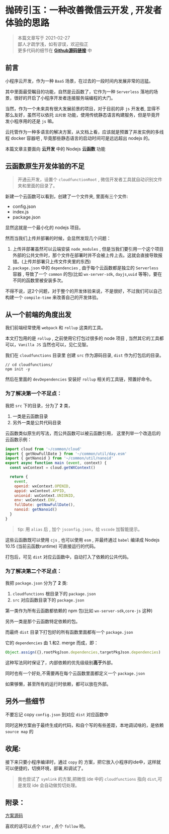 # 抛砖引玉：一种改善微信云开发 , 开发者体验的思路

> 本篇文章写于 2021-02-27  
> 鄙人才疏学浅，如有谬误，欢迎指正  
> 更多代码的细节在 [**Github源码链接**](https://github.com/sonofmagic/a-way-to-improve-wechat-cloudbase-experience) 中

## 前言

小程序云开发，作为一种 `BaaS` 场景，在过去的一段时间内发展非常的迅猛。

其中里面最受瞩目的功能，自然是云函数了，它作为一种 `Serverless` 落地的场景，很好的开启了小程序开发者连接服务端编程的大门。

当然，作为一个未来具有很大发展前景的项目，对于目前的非 `js` 开发者, 显得不那么友好，虽然可以依托 `云托管` 功能，使用传统静态语言构建服务，但是毕竟开发小程序用的还是 `js` 嘛。

云托管作为一种多语言的解决方案，从文档上看，应该就是预置了并发实例的多线程 docker 容器吧 , 毕竟那些静态语言的启动时间可是远远超出 nodejs 的。

本篇文章主要面向 **云开发** 中的 Nodejs **云函数** 功能

## 云函数原生开发体验的不足

> 开通云开发，设置个 `cloudfunctionRoot` ,  微信开发者工具就自动识别文件夹和里面的目录了。

新建一个云函数可以看到，创建了一个文件夹, 里面有三个文件:
- config.json
- index.js
- package.json

显然这就是一个最小化的 nodejs 项目。

然而当我们上传并部署的时候，会显然发现几个问题：

1. 上传并部署虽然可以云端安装 `node_modules` , 但是当我们要引用一个这个项目外部的公共文件时，那个文件在部署时并不会被上传上去。这就会直接导致报错。(上传并部署只上传文件夹里的东西)
2. `package.json` 中的 `dependencies` , 由于每个云函数都是独立的 `Serverless` 容器 , 导致了一个 `common` 的包(比如 `wx-server-sdk`, `dayjs`,`uuid` 等等)，要在不同的函数里被安装多次。

不得不说，这2个问题，对于整个的开发体验来说，不是很好，不过我们可以自己构建一个 `compile-time` 来改善自己的开发体验。
<!-- 3. 本地调试据我猜测应该是那种 nodejs `Attach to Remote` 的思路 ,  -->

## 从一个前端的角度出发

我们前端经常使用 `webpack` 和 `rollup` 这类的工具。

本文打包用的是 `rollup` , 之前使用它打包过很多的 node 项目 , 当然其它的工具都可以，`Vanilla JS` 当然也可以，见仁见智。

我们在 `cloudfunctions` 目录里 创建 `src` 作为源码目录, `dist` 作为打包后的目录。

```shell
// cd cloudfunctions/
npm init -y
```

然后在里面的 `devDependencies` 安装好 `rollup` 相关的工具链，预置好命令。

### 为了解决第一个不足点：

我把 `src` 下的目录，分为了 **2** 类，
1. 一类是云函数目录
2. 另外一类是公共代码目录

云函数类似原生的写法，而公共函数可以被云函数引用，
这里列举一个改造后的云函数示例：

```js
import cloud from '~/common/cloud'
import { getNowFullDate } from '~/common/util/day.esm'
import { getNanoid } from '~/common/util/nanoid'
export async function main (event, context) {
  const wxContext = cloud.getWXContext()

  return {
    event,
    openid: wxContext.OPENID,
    appid: wxContext.APPID,
    unionid: wxContext.UNIONID,
    env: wxContext.ENV,
    fullDate: getNowFullDate(),
    nanoid: getNanoid()
  }
}
```
> tip: 用 `alias` 后 , 加个 `jsconfig.json`，给 `vscode` 加智能提示。

这些云函数既可以使用 `cjs` , 也可以使用 `esm` , 并最终通过 `babel` 编译成 Nodejs 10.15 (当前云函数runtime) 可直接运行的代码。
 
打包后，可见 `dist` 对应云函数中，自动打入了依赖的公共代码。

### 为了解决第二个不足点：
<!-- `dependencies`  -->
我把 `package.json` 分为了 **2** 类:
1. `cloudfunctions` 根目录下的 `package.json`
2. `src` 对应函数目录下的 `package.json`

第一类作为所有云函数都依赖的 npm 包(比如 `wx-server-sdk`,`core-js` 这种)

另外一类是那个云函数特定依赖的包。

而最终 `dist` 目录下打包好的所有函数里面都有一个 `package.json`

它的 `dependencies` 由 1.和2. merge 而成，即：

```js
Object.assign({},rootPkgJson.dependencies,targetPkgJson.dependencies)
```

这种写法同时保证了，内部依赖的优先级级别**高于**外部。

同时也有一个好处,不需要再在每个云函数里面都定义一个 `package.json`

如果够懒，甚至所有的运行时依赖，都可以放在外部。

## 另外一些细节

不要忘记 copy `config.json` 到对应 `dist` 对应函数中

同时这种方案由于最终生成的代码，和自个写的有些差距，本地调试啥的，是依赖`source map` 的

## 收尾:
接下来只要小程序编译时，通过 `copy` 的 方案，把它放入小程序的ide中，这样就可以便捷的，切换环境，部署,和调试了。

> 我也尝试了 `symlink` 的方案,把微信 ide 中的 `cloudfunctions` 指向 `dist`,可是发现 ide 会自动做剪切处理。
## 附录：

[方案源码](https://github.com/sonofmagic/a-way-to-improve-wechat-cloudbase-experience)

喜欢的话可以点个 `star` , 点个 `follow` 哟。
